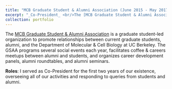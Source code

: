 ```yaml
---
title: "MCB Graduate Student & Alumni Association (June 2015 - May 2017)"
excerpt: "_Co-President_ <br/>The [MCB Graduate Student & Alumni Association](https://mcb.berkeley.edu/group/mcb_alumni) is a graduate student-led organization to promote relationships between current graduate students, alumni, and the Department of Molecular & Cell Biology at UC Berkeley. <br><br>"
collection: portfolio
---
```


The [MCB Graduate Student & Alumni Association](https://mcb.berkeley.edu/group/mcb_alumni) is a graduate student-led organization to promote relationships between current graduate students, alumni, and the Department of Molecular & Cell Biology at UC Berkeley. The GSAA programs several social events each year, facilitates coffee & careers meetups between alumni and students, and organizes career development panels, alumni roundtables, and alumni seminars.

__Roles__: I served as Co-President for the first two years of our existence, overseeing all of our activities and responding to queries from students and alumni.